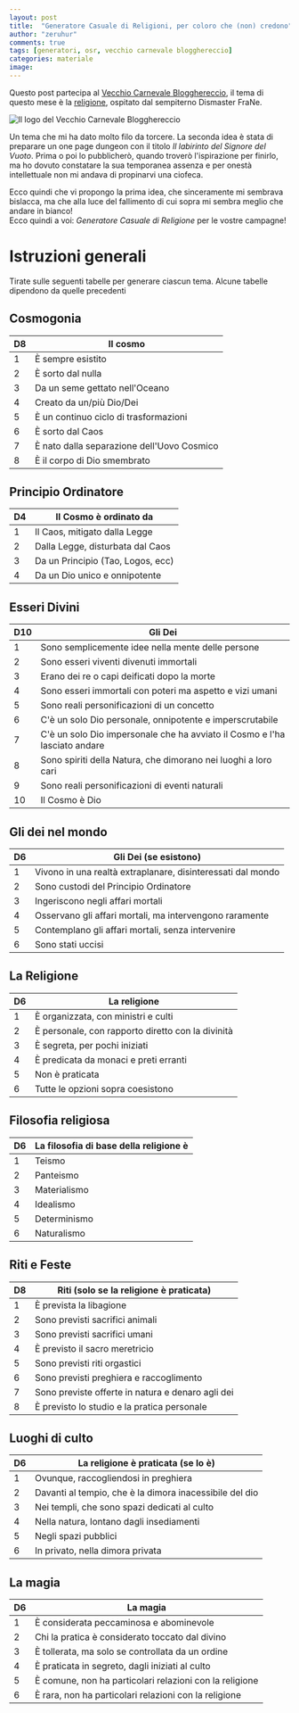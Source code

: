 ```yaml
---
layout: post
title:  "Generatore Casuale di Religioni, per coloro che (non) credono"
author: "zeruhur"
comments: true
tags: [generatori, osr, vecchio carnevale blogghereccio]
categories: materiale
image:
---
```

Questo post partecipa al [Vecchio Carnevale Blogghereccio](https://oicn.icu/2021/Vecchio-Carnevale-Blogghereccio/), il tema di questo mese è la [religione](https://dismastersden.blogspot.com/2021/03/vecchio-carnevale-blogghereccio-la.html), ospitato dal sempiterno Dismaster FraNe.  

![Il logo del Vecchio Carnevale Blogghereccio](https://i.imgur.com/yF1KpYD.jpg)

Un tema che mi ha dato molto filo da torcere. La seconda idea è stata di preparare un one page dungeon con il titolo *Il labirinto del Signore del Vuoto*. Prima o poi lo pubblicherò, quando troverò l'ispirazione per finirlo, ma ho dovuto constatare la sua temporanea assenza e per onestà intellettuale non mi andava di propinarvi una ciofeca.

Ecco quindi che vi propongo la prima idea, che sinceramente mi sembrava bislacca, ma che alla luce del fallimento di cui sopra mi sembra meglio che andare in bianco!  
Ecco quindi a voi: *Generatore Casuale di Religione* per le vostre campagne!

# Istruzioni generali
Tirate sulle seguenti tabelle per generare ciascun tema. Alcune tabelle dipendono da quelle precedenti

## Cosmogonia

| D8 | Il cosmo                                   |
|----|--------------------------------------------|
| 1  | È sempre esistito                          |
| 2  | È sorto dal nulla                          |
| 3  | Da un seme gettato nell'Oceano             |
| 4  | Creato da un/più Dio/Dei                   |
| 5  | È un continuo ciclo di trasformazioni      |
| 6  | È sorto dal Caos                           |
| 7  | È nato dalla separazione dell'Uovo Cosmico |
| 8  | È il corpo di Dio smembrato                |

## Principio Ordinatore

| D4 | Il Cosmo è ordinato da            |
|----|-----------------------------------|
| 1  | Il Caos, mitigato dalla Legge     |
| 2  | Dalla Legge, disturbata dal Caos  |
| 3  | Da un Principio (Tao, Logos, ecc) |
| 4  | Da un Dio unico e onnipotente     |

## Esseri Divini

| D10 | Gli Dei                                                                    |
|-----|----------------------------------------------------------------------------|
| 1   | Sono semplicemente idee nella mente delle persone                          |
| 2   | Sono esseri viventi divenuti immortali                                     |
| 3   | Erano dei re o capi deificati dopo la morte                                |
| 4   | Sono esseri immortali con poteri ma aspetto e vizi umani                   |
| 5   | Sono reali personificazioni di un concetto                                 |
| 6   | C'è un solo Dio personale, onnipotente e imperscrutabile                   |
| 7   | C'è un solo Dio impersonale che ha avviato il Cosmo e l'ha lasciato andare |
| 8   | Sono spiriti della Natura, che dimorano nei luoghi a loro cari             |
| 9   | Sono reali personificazioni di eventi naturali                             |
| 10  | Il Cosmo è Dio                                                             |

## Gli dei nel mondo

| D6  | Gli Dei (se esistono)                                       |
|-----|-------------------------------------------------------------|
| 1   | Vivono in una realtà extraplanare, disinteressati dal mondo |
| 2   | Sono custodi del Principio Ordinatore                       |
| 3   | Ingeriscono negli affari mortali                            |
| 4   | Osservano gli affari mortali, ma intervengono raramente     |
| 5   | Contemplano gli affari mortali, senza intervenire           |
| 6   | Sono stati uccisi                                           |

## La Religione

| D6  | La religione                                      |
|-----|---------------------------------------------------|
| 1   | È organizzata, con ministri e culti               |
| 2   | È personale, con rapporto diretto con la divinità |
| 3   | È segreta, per pochi iniziati                     |
| 4   | È predicata da monaci e preti erranti             |
| 5   | Non è praticata                                   |
| 6   | Tutte le opzioni sopra coesistono                 |

## Filosofia religiosa

| D6  | La filosofia di base della religione è |
|-----|----------------------------------------|
| 1   | Teismo                                 |
| 2   | Panteismo                              |
| 3   | Materialismo                           |
| 4   | Idealismo                              |
| 5   | Determinismo                           |
| 6   | Naturalismo                            |

## Riti e Feste

| D8  | Riti (solo se la religione è praticata)           |
|-----|---------------------------------------------------|
| 1   | È prevista la libagione                           |
| 2   | Sono previsti sacrifici animali                   |
| 3   | Sono previsti sacrifici umani                     |
| 4   | È previsto il sacro meretricio                    |
| 5   | Sono previsti riti orgastici                      |
| 6   | Sono previsti preghiera e raccoglimento           |
| 7   | Sono previste offerte in natura e denaro agli dei |
| 8   | È previsto lo studio e la pratica personale       |

## Luoghi di culto

| D6 | La religione è praticata (se lo è)                             |
|-----|---------------------------------------------------------|
| 1   | Ovunque, raccogliendosi in preghiera                    |
| 2   | Davanti al tempio, che è la dimora inacessibile del dio |
| 3   | Nei templi, che sono spazi dedicati al culto            |
| 4   | Nella natura, lontano dagli insediamenti                |
| 5   | Negli spazi pubblici                                    |
| 6   | In privato, nella dimora privata                        |

## La magia

| D6 | La magia                                                |
|-----|---------------------------------------------------------|
| 1   | È considerata peccaminosa e abominevole                 |
| 2   | Chi la pratica è considerato toccato dal divino         |
| 3   | È tollerata, ma solo se controllata da un ordine        |
| 4   | È praticata in segreto, dagli iniziati al culto         |
| 5   | È comune, non ha particolari relazioni con la religione |
| 6   | È rara, non ha particolari relazioni con la religione   |

